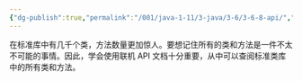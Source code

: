 ```yaml
---
{"dg-publish":true,"permalink":"/001/java-1-11/3-java/3-6/3-6-8-api/","created":"2024-04-17T13:51:03.618+08:00","updated":"2024-06-01T10:43:53.839+08:00"}
---
```


在标准库中有几千个类，方法数量更加惊人。要想记住所有的类和方法是一件不太不可能的事情。因此，学会使用联机 API 文档十分重要，从中可以查阅标准类库中的所有类和方法。

